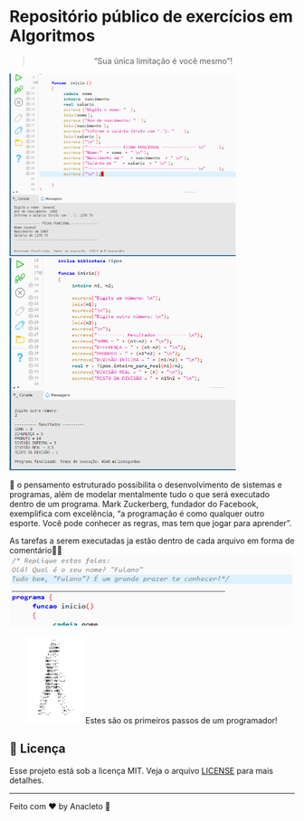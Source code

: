 # Repositório público de exercícios em Algoritmos
<blockquote align="center">“Sua única limitação é você mesmo”!</blockquote>
<img src="images/fichal_funcional.png" width="400"><img src="images/operacoes_matematicas.png" width="400">

🤔 o pensamento estruturado possibilita o desenvolvimento de sistemas e programas, além de modelar mentalmente tudo o que será executado dentro de um programa. Mark Zuckerberg, fundador do Facebook, exemplifica com excelência, “a programação é como qualquer outro esporte. Você pode conhecer as regras, mas tem que jogar para aprender”.


As tarefas a serem executadas ja estão dentro de cada arquivo em forma de comentário👨‍💻
<img src="images/describe.png" width="500">

 <p align="center"><img src="images/homem_letra.gif" width="100" > Estes são os primeiros passos de um programador!
 <br> </p> 
 


## 📝 Licença

Esse projeto está sob a licença MIT. Veja o arquivo [LICENSE](LICENSE.md) para mais detalhes.

---

Feito com ♥ by Anacleto :wave:

